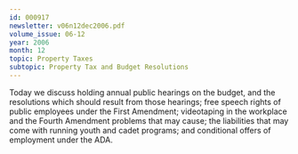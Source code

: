 ```yaml
---
id: 000917
newsletter: v06n12dec2006.pdf
volume_issue: 06-12
year: 2006
month: 12
topic: Property Taxes
subtopic: Property Tax and Budget Resolutions
---
```


Today we discuss holding annual public hearings on the budget, and the resolutions which should result from those hearings; free speech rights of public employees under the First Amendment; videotaping in the workplace and the Fourth Amendment problems that may cause; the liabilities that may come with running youth and cadet programs; and conditional offers of employment under the ADA.